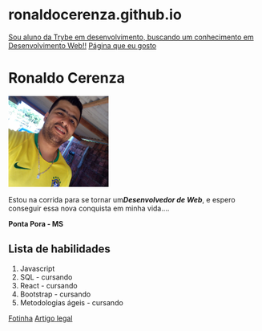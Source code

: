 # ronaldocerenza.github.io

<!DOCTYPE html>
<html lang="pt-br">
<head>
  <meta charset="UTF-8">
  <meta http-equiv="X-UA-Compatible" content="IE=edge">
  <meta name="viewport" content="width=device-width, initial-scale=1.0">
</head>
<body>
  <a href="#sobre-mim">Sou aluno da Trybe em desenvolvimento, buscando um conhecimento em Desenvolvimento Web!!</a>
  <a href="#pagina">Página que eu gosto</a>
  <h1 class="meuNome">Ronaldo Cerenza</h1>
  <img src="fotoronaldo.jpg" width="200px" alt="Tryber sorrindo com camiseta do Brasil" id="foto">
  <p class="descricao">Estou na corrida para se tornar um<strong><em>Desenvolvedor de Web</em></strong>, e espero conseguir essa nova conquista em minha vida....</p>
  <p class="resido"><strong>Ponta Pora - MS</strong></p>
  <h2>Lista de habilidades</h2>
  <ol>
    <li class="javascript">Javascript</li>
    <li class="sql">SQL - cursando</li>
    <li class="react">React - cursando</li>
    <li class="bootstrap">Bootstrap - cursando</li>
    <li class="metoAgil">Metodologias ágeis - cursando</li>
  </ol>
  <a href="#foto">Fotinha</a>
    <a href="https://blog.betrybe.com/carreira/frontend/" target="_blank">Artigo legal</a>
</body>
</html>
